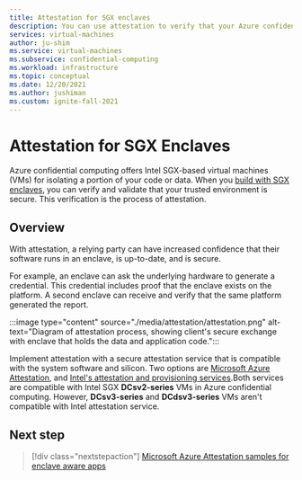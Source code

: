 ```yaml
---
title: Attestation for SGX enclaves
description: You can use attestation to verify that your Azure confidential computing SGX enclave is secure.
services: virtual-machines
author: ju-shim
ms.service: virtual-machines
ms.subservice: confidential-computing
ms.workload: infrastructure
ms.topic: conceptual
ms.date: 12/20/2021
ms.author: jushiman
ms.custom: ignite-fall-2021
---
```


# Attestation for SGX Enclaves

Azure confidential computing offers Intel SGX-based virtual machines (VMs) for isolating a portion of your code or data. When you [build with SGX enclaves](confidential-computing-enclaves.md), you can verify and validate that your trusted environment is secure. This verification is the process of attestation. 

## Overview

With attestation, a relying party can have increased confidence that their software runs in an enclave, is up-to-date, and is secure.

For example, an enclave can ask the underlying hardware to generate a credential. This credential includes proof that the enclave exists on the platform. A second enclave can receive and verify that the same platform generated the report.

:::image type="content" source="./media/attestation/attestation.png" alt-text="Diagram of attestation process, showing client's secure exchange with enclave that holds the data and application code.":::

Implement attestation with a secure attestation service that is compatible with the system software and silicon. Two options are [Microsoft Azure Attestation](../attestation/overview.md), and [Intel's attestation and provisioning services](https://software.intel.com/sgx/attestation-services).Both services are compatible with Intel SGX **DCsv2-series** VMs in Azure confidential computing. However, **DCsv3-series** and **DCdsv3-series** VMs aren't compatible with Intel attestation service. 

## Next step

> [!div class="nextstepaction"]
> [Microsoft Azure Attestation samples for enclave aware apps](/samples/azure-samples/microsoft-azure-attestation/sample-code-for-intel-sgx-attestation-using-microsoft-azure-attestation/)
